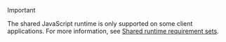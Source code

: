 > [!IMPORTANT]
> The shared JavaScript runtime is only supported on some client applications. For more information, see [Shared runtime requirement sets](../reference/requirement-sets/shared-runtime-requirement-sets.md).
